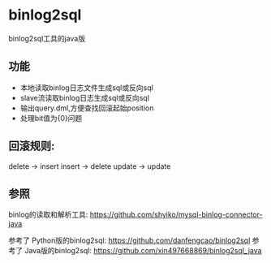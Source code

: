 # binlog2sql
binlog2sql工具的java版

## 功能
* 本地读取binlog日志文件生成sql或反向sql
* slave流读取binlog日志生成sql或反向sql
* 输出query.dml,方便查找回滚起始position
* 处理bit值为{0}问题

## 回滚规则:
delete -> insert
insert -> delete
update -> update

## 参照
binlog的读取和解析工具: https://github.com/shyiko/mysql-binlog-connector-java

参考了 Python版的binlog2sql: https://github.com/danfengcao/binlog2sql
参考了 Java版的binlog2sql: https://github.com/xin497668869/binlog2sql_java